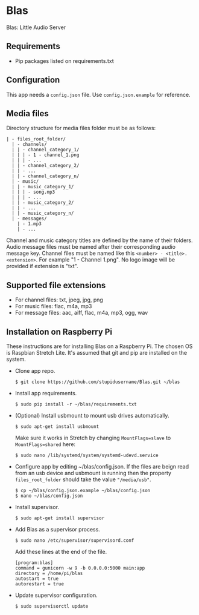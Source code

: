# Blas

  Blas: Little Audio Server


## Requirements

  * Pip packages listed on requirements.txt


## Configuration

  This app needs a `config.json` file. Use `config.json.example` for reference.


## Media files

  Directory structure for media files folder must be as follows:

  ```
  | - files_root_folder/
    | - channels/
    | | - channel_category_1/
    | | | - 1 - channel_1.png
    | | | - ...
    | | - channel_category_2/
    | | - ...
    | | - channel_category_n/
    | - music/
    | | - music_category_1/
    | | | - song.mp3
    | | | - ...
    | | - music_category_2/
    | | - ...
    | | - music_category_n/
    | - messages/
      | - 1.mp3
      | - ...
  ```

  Channel and music category titles are defined by the name of their folders. Audio message files must be named after their corresponding audio message key.
  Channel files must be named like this ```<number> - <title>.<extension>```. For example "1 - Channel 1.png". No logo image will be provided if extension is "txt".


## Supported file extensions

  * For channel files: txt, jpeg, jpg, png
  * For music files: flac, m4a, mp3
  * For message files: aac, aiff, flac, m4a, mp3, ogg, wav


## Installation on Raspberry Pi

  These instructions are for installing Blas on a Raspberry Pi.
  The chosen OS is Raspbian Stretch Lite. It's assumed that git and pip are installed on the system.

  * Clone app repo.

    ```
    $ git clone https://github.com/stupidusername/Blas.git ~/blas
    ```

  * Install app requirements.

    ```
    $ sudo pip install -r ~/blas/requirements.txt
    ```

  * (Optional) Install usbmount to mount usb drives automatically.

    ```
    $ sudo apt-get install usbmount
    ```

    Make sure it works in Stretch by changing `MountFlags=slave` to `MountFlags=shared` here:

    ```
    $ sudo nano /lib/systemd/system/systemd-udevd.service
    ```

  * Configure app by editing ~/blas/config.json.
  If the files are beign read from an usb device and usbmount is running then the property `files_root_folder` should take the value `"/media/usb"`.

    ```
    $ cp ~/blas/config.json.example ~/blas/config.json
    $ nano ~/blas/config.json
    ```

  * Install supervisor.

    ```
    $ sudo apt-get install supervisor
    ```

  * Add Blas as a supervisor process.

    ```
    $ sudo nano /etc/supervisor/supervisord.conf
    ```

    Add these lines at the end of the file.

    ```
    [program:blas]
    command = gunicorn -w 9 -b 0.0.0.0:5000 main:app
    directory = /home/pi/blas
    autostart = true
    autorestart = true
    ```

  * Update supervisor configuration.

    ```
    $ sudo supervisorctl update
    ```
